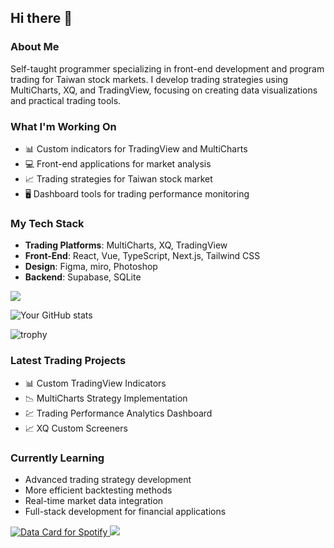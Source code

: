 ## Hi there 👋



### About Me
Self-taught programmer specializing in front-end development and program trading for Taiwan stock markets. I develop trading strategies using MultiCharts, XQ, and TradingView, focusing on creating data visualizations and practical trading tools.

### What I'm Working On
- 📊 Custom indicators for TradingView and MultiCharts
- 💻 Front-end applications for market analysis
- 📈 Trading strategies for Taiwan stock market
- 🖥️ Dashboard tools for trading performance monitoring

### My Tech Stack
- **Trading Platforms**: MultiCharts, XQ, TradingView
- **Front-End**: React, Vue, TypeScript, Next.js, Tailwind CSS
- **Design**: Figma, miro, Photoshop
- **Backend**: Supabase, SQLite

<p align="start">
  <a href="https://skillicons.dev">
    <img src="https://skillicons.dev/icons?i=figma,react,vue,ts,nextjs,js,tailwind,html,css,py,ps,postman,supabase,sqlite" />
  </a>
</p>

![Your GitHub stats](https://github-readme-stats.vercel.app/api?username=GtskinRJoe&show_icons=true&theme=algolia)

![trophy](https://github-profile-trophy.vercel.app/?username=GtskinRJoe&theme=onedark&row=2&column=3)

### Latest Trading Projects
- 📊 Custom TradingView Indicators
- 📉 MultiCharts Strategy Implementation
- 💹 Trading Performance Analytics Dashboard
- 📈 XQ Custom Screeners

### Currently Learning
- Advanced trading strategy development
- More efficient backtesting methods
- Real-time market data integration
- Full-stack development for financial applications

<a href="https://data-card-for-spotify.herokuapp.com/card?user_id=31422w2iglgi32zbo2okkk7nonnm">
  <img src="https://data-card-for-spotify.herokuapp.com/api/card?user_id=31422w2iglgi32zbo2okkk7nonnm" alt="Data Card for Spotify">
</a>

<img src='https://raw.githubusercontent.com/trinib/trinib/82213791fa9ff58d3ca768ddd6de2489ec23ffca/images/footer.svg' />
